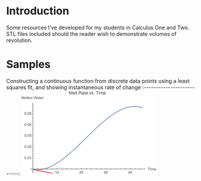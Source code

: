 # Introduction
Some resources I've developed for my students in Calculus One and Two. STL files included should the reader wish to demonstrate volumes of revolution.

# Samples
Constructing a continuous function from discrete data points using a least squares fit, and showing instantaneous rate of change
:--------------------------:
![Alt Text](https://github.com/ajump2/Mathematics_Resources/raw/master/Images/MeltWater.gif)
